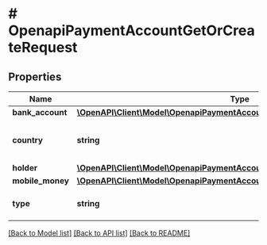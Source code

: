 # # OpenapiPaymentAccountGetOrCreateRequest

## Properties

Name | Type | Description | Notes
------------ | ------------- | ------------- | -------------
**bank_account** | [**\OpenAPI\Client\Model\OpenapiPaymentAccountGetOrCreateRequestBankAccount**](OpenapiPaymentAccountGetOrCreateRequestBankAccount.md) |  | [optional]
**country** | **string** | &lt;span style&#x3D;\&quot;color:#e95f6a;\&quot;&gt;required&lt;/span&gt;  The ISO 3166 alpha-2 country code in which the payment account is registered. | [optional]
**holder** | [**\OpenAPI\Client\Model\OpenapiPaymentAccountGetOrCreateRequestHolder**](OpenapiPaymentAccountGetOrCreateRequestHolder.md) |  | [optional]
**mobile_money** | [**\OpenAPI\Client\Model\OpenapiPaymentAccountGetOrCreateRequestMobileMoney**](OpenapiPaymentAccountGetOrCreateRequestMobileMoney.md) |  | [optional]
**type** | **string** | &lt;span style&#x3D;\&quot;color:#e95f6a;\&quot;&gt;required&lt;/span&gt;  Either &#x60;MOBILE_MONEY&#x60; or &#x60;BANK_ACCOUNT&#x60; | [optional]

[[Back to Model list]](../../README.md#models) [[Back to API list]](../../README.md#endpoints) [[Back to README]](../../README.md)
